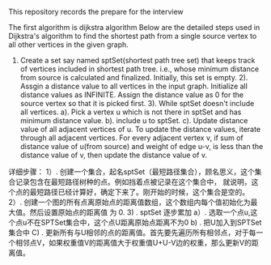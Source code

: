 This repository records the prepare for the interview

The first algorithm is dijkstra algorithm
Below are the detailed steps used in Dijkstra's algorithm to find the shortest path from a
single source vertex to all other vertices in the given graph.
1) Create a set say named sptSet(shortest path tree set) that keeps track of vertices included in shortest path tree.
i.e., whose minimum distance from source is calculated and finalized. Initially, this set is empty.
2). Assgin a distance value to all vertices in the input graph. Initialize all distance values as INFINITE.
Assign the distance value as 0 for the source vertex so that it is picked first.
3). While sptSet doesn't include all vertices.
    a). Pick a vertex u which is not there in sptSet and has minimum distance value.
    b). include u to sptSet.
    c). Update distance value of all adjacent vertices of u. To update the distance values, iterate through all adjacent
    vertices. For every adjacent vertex v, if sum of distance value of u(from source) and weight of edge u-v, is less than
    the distance value of v, then update the distance value of v.

详细步骤：
1）. 创建一个集合，起名sptSet（最短路径集合），顾名思义，这个集合记录包含在最短路径树种的点。例如挡着点被记录在这个集合中，
就说明，这个点的最短路径已经计算好，确定下来了。刚开始的时候，这个集合是空的。
2）. 创建一个图的所有点离原始点的距离值数组，这个数组内每个值初始化为最大值。然后设置原始点的距离值 为 0.
3) . sptSet 逐步累加
    a）. 选取一个点u,这个点u不在SPTSet集合中，这个点U距离原始点距离不为0
    b) . 把U加入到SPTSet集合中
    C) . 更新所有与U相邻的点的距离值。首先要先遍历所有相邻点，对于每一个相邻点V，如果权重值V的距离值大于权重值U+U-V边的权重，那么更新V的距离值。

